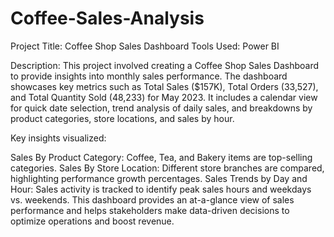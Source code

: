 # Coffee-Sales-Analysis

Project Title: Coffee Shop Sales Dashboard
Tools Used: Power BI

Description:
This project involved creating a Coffee Shop Sales Dashboard to provide insights into monthly sales performance. The dashboard showcases key metrics such as Total Sales ($157K), Total Orders (33,527), and Total Quantity Sold (48,233) for May 2023. It includes a calendar view for quick date selection, trend analysis of daily sales, and breakdowns by product categories, store locations, and sales by hour.

Key insights visualized:

Sales By Product Category: Coffee, Tea, and Bakery items are top-selling categories.
Sales By Store Location: Different store branches are compared, highlighting performance growth percentages.
Sales Trends by Day and Hour: Sales activity is tracked to identify peak sales hours and weekdays vs. weekends.
This dashboard provides an at-a-glance view of sales performance and helps stakeholders make data-driven decisions to optimize operations and boost revenue.

